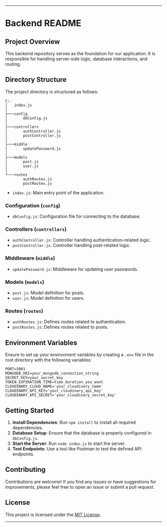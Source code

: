 ---

# Backend README

## Project Overview

This backend repository serves as the foundation for our application. It is responsible for handling server-side logic, database interactions, and routing.

## Directory Structure

The project directory is structured as follows:

```
C:.
│   index.js
│
├───config
│       dbConfig.js
│
├───controllers
│       authController.js
│       postController.js
│
├───middle
│       updatePassword.js
│
├───models
│       post.js
│       user.js
│
└───routes
        authRoutes.js
        postRoutes.js
```

- `index.js`: Main entry point of the application.
  
### Configuration (`config`)

- `dbConfig.js`: Configuration file for connecting to the database.

### Controllers (`controllers`)

- `authController.js`: Controller handling authentication-related logic.
- `postController.js`: Controller handling post-related logic.

### Middleware (`middle`)

- `updatePassword.js`: Middleware for updating user passwords.

### Models (`models`)

- `post.js`: Model definition for posts.
- `user.js`: Model definition for users.

### Routes (`routes`)

- `authRoutes.js`: Defines routes related to authentication.
- `postRoutes.js`: Defines routes related to posts.

## Environment Variables

Ensure to set up your environment variables by creating a `.env` file in the root directory with the following variables:

```dotenv
PORT=3001
MONGODB_URI=your_mongodb_connection_string
SECRET_KEY=your_secret_key
TOKEN_EXPIRATION_TIME=time_duration_you_want
CLOUDINARY_CLOUD_NAME='your_cloudinary_name'
CLOUDINARY_API_KEY='your_cloudinary_api_key'
CLOUDINARY_API_SECRET='your_cloudinary_secret_key'
```

## Getting Started

1. **Install Dependencies**: Run `npm install` to install all required dependencies.
2. **Database Setup**: Ensure that the database is properly configured in `dbConfig.js`.
3. **Start the Server**: Run `node index.js` to start the server.
4. **Test Endpoints**: Use a tool like Postman to test the defined API endpoints.

## Contributing

Contributions are welcome! If you find any issues or have suggestions for improvements, please feel free to open an issue or submit a pull request.

## License

This project is licensed under the [MIT License](LICENSE).

---